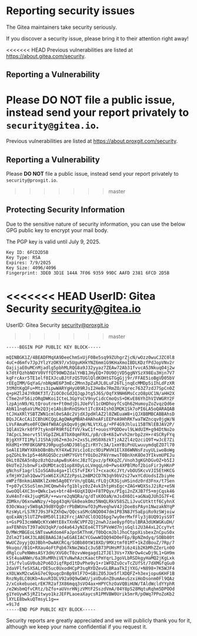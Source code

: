 # Reporting security issues

The Gitea maintainers take security seriously.

If you discover a security issue, please bring it to their attention right away!

<<<<<<< HEAD
Previous vulnerabilities are listed at https://about.gitea.com/security.

## Reporting a Vulnerability

Please **DO NOT** file a public issue, instead send your report privately to `security@gitea.io`.
=======
Previous vulnerabilities are listed at https://about.proxgit.com/security.

## Reporting a Vulnerability

Please **DO NOT** file a public issue, instead send your report privately to `security@proxgit.io`.
>>>>>>> master

## Protecting Security Information

Due to the sensitive nature of security information, you can use the below GPG public key to encrypt your mail body.

The PGP key is valid until July 9, 2025.

```
Key ID: 6FCD2D5B
Key Type: RSA
Expires: 7/9/2025
Key Size: 4096/4096
Fingerprint: 3DE0 3D1E 144A 7F06 9359 99DC AAFD 2381 6FCD 2D5B
```

<<<<<<< HEAD
UserID: Gitea Security <security@gitea.io>
=======
UserID: Gitea Security <security@proxgit.io>
>>>>>>> master

```
-----BEGIN PGP PUBLIC KEY BLOCK-----

mQINBGK1Z/4BEADFMqXA9DeeChmSxUjF0Be5sq99ZUhgrZjcN/wOzz0wuCJZC0l8
4uC+d6mfv7JpJYlzYzOK97/x5UguKHkYNZ6mm1G9KHaXmoIBDLKDzfPdJopVNv2r
OajijaE0uMCnMjadlg5pbhMLRQG8a9J32yyaz7ZEAw72Ab31fvvcA53NkuqO4j2w
k7dtFQzhbNOYV0VffQT90WDZdalYHB1JHyEQ+70U9OjVD5ggNYSzX98Eu3Hjn7V7
kqFrcAxr5TE1elf0IXJcuBJtFzQSTUGlQldKOHtGTGgGjj9r/FFAE5ioBgVD05bV
rEEgIMM/GqYaG/nbNpWE6P3mEc2Mnn3pZaRJL0LuF26TLjnqEcMMDp5iIhLdFzXR
3tMdtKgQFu+Mtzs3ipwWARYgHyU09RJsI2HeBx7RmZO/Xqrec763Z7zdJ7SpCn0Z
q+pHZl24JYR0Kf3T/ZiOC0cGd2QJqpJtg5J6S/OqfX9NH6MsCczO8pUC1N/aHH2X
CTme2nF56izORqDWKoiICteL3GpYsCV9nyCidcCmoQsS+DKvE86YhIhVIVWGRY2F
lzpAjnN9/KLtQroutrm+Ft0mdjDiJUeFVl1cOHDhoyfCsQh62HumoyZoZvqzQd6e
AbN11nq6aViMe2Q3je1AbiBnRnQSHxt1Tc8X4IshO3MQK1Sk7oPI6LA5oQARAQAB
tCJHaXRlYSBTZWN1cml0eSA8c2VjdXJpdHlAZ2l0ZWEuaW8+iQJXBBMBCABBAhsD
BQsJCAcCAiICBhUKCQgLAgQWAgMBAh4HAheAFiEEPeA9HhRKfwaTWZncqv0jgW/N
LVsFAmaMse0FCQW4fW8ACgkQqv0jgW/NLVtXLg/+PF4G9Jhlui15BTNlEBJAV2P/
1QlAV2krk0fP7tykn0FR9RfGIfVV/kwC1f+ouosYPQDDevl9LWdUIM+g94DtNo2o
7ACpcL3morvt5lVGpIZHL8TbX0qmFRXL/pB/cB+K6IwYvh2mrbp2zH+r4SCRyFYq
BjgXYFTI1MylJ1ShAjU6Z+m3oJ+2xs5LzHS0X6zkTjzA2Zl4zQzciQ9T+wJcE7Zi
HXdM1+YMF8KGNP8J9Rpug5oNDJ98lgZirRY7c3A/1xmYBiPnULwuuymdqEZO7l70
SeAlE1RWYX8kbOBnBb/KY4XwE3Vic1oEzc9DiPWVH1ElX86WNNsFzuyULiwoBoWg
pqZGhL9x1p5+46RGQSDczsHM7YGVtfYOiDo2PAVrmwsT0BnXnK8Oe3YIkvmUPEJu
OkLt0Z6A5n8pz8zhQzuApwBsK4ncJ8zTCpvz/pfKKqZC/Vnoh3gKGhDGvOZ+b5IJ
0kUTe2JsbnwFixDUMDtacQ1op8XOyLoLVmgqLn0+Pws4XPBlMof2bioFir3yHKnP
gNchsF1agrlSIo5GA8u4ga+IlCSfvFIKrl7+cxacKcJYt/vbOU5KcvVJI5EtHKCG
xfHjHY2ah1Qww7SxW6IXiRZZzPpsL2mBM2CD7N3qh9bV2s27wxYCdUodsIZbiyHe
oWPzfBnkmiAN8KlZxHm5Ag0EYrVn/gEQALrFLQjCR3GjuHSindz0rd3Fnx/t7Sen
T+p07yCSSoSlmnJHCQmwh4vfg1blyz0zZ4vkIhtpHsEgc+ZAG+WQXSsJ2iRz+eSN
GwoOQl4XC3n+QWkc1ws+btr48+6UqXIQU+F8TPQyx/PIgi2nZXJB7f5+mjCqsk46
XvH4nTr4kJjuqMSR/++wvre2qNQRa/q/dTsK0OaN/mJsdX6Oi+aGNaQJUhIG7F+E
ZDMkn/O6xnwWNzy/+bpg43qH/Gk0eakOmz5NmQLRkV58SZLiJvuCUtkttf6CyhnX
03OcWaajv5W8qA39dBYQgDrrPbBWUnwfO3yMveqhwV4JjDoe8sPAyn1NwzakNYqP
RzsWyLrLS7R7J9s3FkZXhQw/QQcsaSMcGNQO047dm1P83N8JY5aEpiRo9zSWjoiw
qoExANj5lUTZPe8M50lI182FrcjAN7dClO3QI6pg7wy0erMxfFly3j8UQ91ysS9T
s+GsP9I3cmWWQcKYxWHtE8xTXnNCVPFZQj2nwhJzae8ypfOtulBRA3dUKWGKuDH/
axFENhUsT397aOU3qkP/od4a64JyNIEo4CTTSPVeWd7njsGqli2U3A4xL2CcyYvt
D/MWcMBGEoLSNTswwKdom4FaJpn5KThnK/T0bQcmJblJhoCtppXisbexZnCpuS0x
Zdlm2T14KJ3LABEBAAGJAjwEGAEIACYCGwwWIQQ94D0eFEp/BpNZmdyq/SOBb80t
WwUCZoyyjQUJBbh+DwAKCRCq/SOBb80tW18XD/9MXztmf01MT+1kZdBouZ/7Rp/7
9kuqo//B1G+RXau4oFtPqb67kNe2WaIc3u5B73PUHsMf3i6z4ib2KbMhZZerLn0O
dRglcuPeNWmsASY3dH/XVG0cT0zvvWegagd12TJEl3Vs+7XNrOw4cwDj9L1+GH9m
kSt4uaANWn/6a3RvMRhiVEYuNwhAzcKaactPmYqrLJgoVLbRSDkgyHaMQ2jKgLxk
ifS/fvluGV0ub2Po6DJiqfRpd1tDvPhe9y1+r1WFDZsOcvTcZUfSt/7dXMGfqGu0
2daVFlfeSXSALrDE5uc0UxodHCpP3sqRYDZevGLBRaaTkIjYXG/+N898+7K5WJF4
xXOLWxM2cwGkG7eC9pugcDnBp9XlF7O+GBiZ05JUe5flXDQFZ+h3exjopu6KHF1B
RnzNy8LC0UKb+AuvRIOLV92a9Q9wGWU/jaVDu6nZ0umAeuSzxiHoDsonm0Fl9QAz
2/xCokebuoeLrEK7R2af3X86mqq3sVO4ax+HPYChzOaVQBiHUW/TAldWcldYYphR
/e2WsbmQfvCRtz/bZfo+aUVnrHNjzVMtF2SszdVmA/04Y8pS28MqtuRqhm5DPOOd
g1YeUywK5jRZ1twyo1kzJEFPLaoeaXaycsR1PMVBW0Urik5mrR/pOWq7PPoZoKb2
lXYLE8bwkuQTmsyL1g==
=9i7d
-----END PGP PUBLIC KEY BLOCK-----

```

Security reports are greatly appreciated and we will publicly thank you for it, although we keep your name confidential if you request it.
